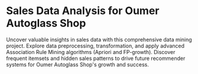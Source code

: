 # Sales Data Analysis for Oumer Autoglass Shop 
 Uncover valuable insights in sales data with this comprehensive data mining project. Explore data preprocessing, transformation, and apply advanced Association Rule Mining algorithms (Apriori and FP-growth). Discover frequent itemsets and hidden sales patterns to drive future recommender systems for Oumer Autoglass Shop's growth and success.
